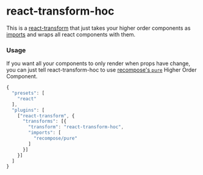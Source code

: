 # react-transform-hoc

This is a [react-transform](https://github.com/gaearon/babel-plugin-react-transform) that just takes your higher order components as [imports](https://github.com/gaearon/babel-plugin-react-transform#configuration) and wraps all react components with them.

### Usage

If you want all your components to only render when props have change, you can just tell react-transform-hoc to use [recompose's `pure`](https://github.com/acdlite/recompose/blob/master/docs/API.md#pure) Higher Order Component.

```js
{
  "presets": [
    "react"
  ],
  "plugins": [
    ["react-transform", {
      "transforms": [{
        "transform": "react-transform-hoc",
        "imports": [
          "recompose/pure"
        ]
      }]
    }]
  ]
}
```
